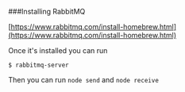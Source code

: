 ###Installing RabbitMQ

[https://www.rabbitmq.com/install-homebrew.html](https://www.rabbitmq.com/install-homebrew.html)


Once it's installed you can run

```
$ rabbitmq-server

```

Then you can run `node send` and `node receive`

